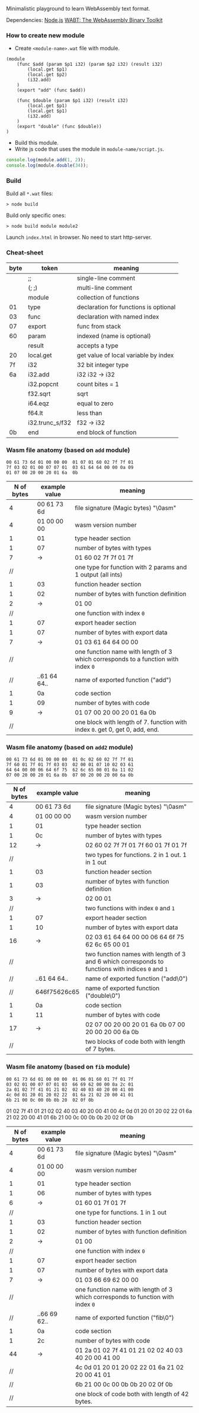 Minimalistic playground to learn WebAssembly text format.

Dependencies:
[Node.js](https://nodejs.org/)
[WABT: The WebAssembly Binary Toolkit](https://github.com/WebAssembly/wabt)


### How to create new module

* Create `<module-name>.wat` file with module.
```wat
(module
    (func $add (param $p1 i32) (param $p2 i32) (result i32)
        (local.get $p1)
        (local.get $p2)
        (i32.add)
    )
    (export "add" (func $add))

    (func $double (param $p1 i32) (result i32)
        (local.get $p1)
        (local.get $p1)
        (i32.add)
    )
    (export "double" (func $double))
)
```
* Build this module.
* Write js code that uses the module in `module-name/script.js`.
```js
console.log(module.add(1, 2));
console.log(module.double(34));
```

### Build
Build all `*.wat` files:
```console
> node build
```
Build only specific ones:
```console
> node build module module2
```

Launch `index.html` in browser. No need to start http-server.

### Cheat-sheet
byte | token            | meaning
-----|------------------|--------------------------------------
     | ;;               | single-line comment
     | (; ;)            | multi-line comment
     | module           | collection of functions
01   | type             | declaration for functions is optional
03   | func             | declaration with named index
07   | export           | func from stack
60   | param            | indexed (name is optional)
     | result           | accepts a type
20   | local.get        | get value of local variable by index
7f   | i32              | 32 bit integer type
6a   | i32.add          | i32 i32 -> i32
     | i32.popcnt       | count bites = 1
     | f32.sqrt         | sqrt
     | i64.eqz          | equal to zero
     | f64.lt           | less than
     | i32.trunc_s/f32  | f32 -> i32
0b   | end              | end block of function

### Wasm file anatomy (based on `add` module)
```
00 61 73 6d 01 00 00 00  01 07 01 60 02 7f 7f 01
7f 03 02 01 00 07 07 01  03 61 64 64 00 00 0a 09
01 07 00 20 00 20 01 6a  0b
```

N of bytes | example value | meaning
-----------|---------------|--------------
4          | 00 61 73 6d   | file signature (Magic bytes) "\0asm"
4          | 01 00 00 00   | wasm version number
1          | 01            | type header section
1          | 07            | number of bytes with types
7          | ->            | 01 60 02 7f 7f 01 7f
//         |               | one type for function with 2 params and 1 output (all ints)
1          | 03            | function header section
1          | 02            | number of bytes with function definition
2          | ->            | 01 00
//         |               | one function with index `0`
1          | 07            | export header section
1          | 07            | number of bytes with export data
7          | ->            | 01 03 61 64 64 00 00
//         |               | one function name with length of 3 which corresponds to a function with index `0`
//         | ..61 64 64..  | name of exported function ("add")
1          | 0a            | code section
1          | 09            | number of bytes with code
9          | ->            | 01 07 00 20 00 20 01 6a  0b
//         |               | one block with length of 7. function with index `0`. get 0, get 0, add, end.

### Wasm file anatomy (based on `add2` module)
```
00 61 73 6d 01 00 00 00  01 0c 02 60 02 7f 7f 01
7f 60 01 7f 01 7f 03 03  02 00 01 07 10 02 03 61
64 64 00 00 06 64 6f 75  62 6c 65 00 01 0a 11 02
07 00 20 00 20 01 6a 0b  07 00 20 00 20 00 6a 0b
```

N of bytes | example value | meaning
-----------|---------------|--------------
4          | 00 61 73 6d   | file signature (Magic bytes) "\0asm"
4          | 01 00 00 00   | wasm version number
1          | 01            | type header section
1          | 0c            | number of bytes with types
12         | ->            | 02 60 02 7f 7f 01 7f 60 01 7f 01 7f
//         |               | two types for functions. 2 in 1 out. 1 in 1 out
1          | 03            | function header section
1          | 03            | number of bytes with function definition
3          | ->            | 02 00 01
//         |               | two functions with index `0` and `1`
1          | 07            | export header section
1          | 10            | number of bytes with export data
16         | ->            | 02 03 61 64  64 00 00 06  64 6f 75 62  6c 65 00 01
//         |               | two function names with length of 3 and 6 which corresponds to functions with indices `0` and `1`
//         | ..61 64 64..  | name of exported function ("add\0")
//         | 646f75626c65  | name of exported function ("double\0")
1          | 0a            | code section
1          | 11            | number of bytes with code
17         | ->            | 02  07 00 20 00 20 01 6a 0b  07 00 20 00 20 00 6a 0b
//         |               | two blocks of code both with length of 7 bytes.

### Wasm file anatomy (based on `fib` module)
```
00 61 73 6d 01 00 00 00  01 06 01 60 01 7f 01 7f
03 02 01 00 07 07 01 03  66 69 62 00 00 0a 2c 01
2a 01 02 7f 41 01 21 02  02 40 03 40 20 00 41 00
4c 0d 01 20 01 20 02 22  01 6a 21 02 20 00 41 01
6b 21 00 0c 00 0b 0b 20  02 0f 0b
```

01 02 7f 41 01 21 02  02 40 03 40 20 00 41 00
4c 0d 01 20 01 20 02 22  01 6a 21 02 20 00 41 01
6b 21 00 0c 00 0b 0b 20  02 0f 0b

N of bytes | example value | meaning
-----------|---------------|--------------
4          | 00 61 73 6d   | file signature (Magic bytes) "\0asm"
4          | 01 00 00 00   | wasm version number
1          | 01            | type header section
1          | 06            | number of bytes with types
6          | ->            | 01 60 01 7f 01 7f
//         |               | one type for functions. 1 in 1 out
1          | 03            | function header section
1          | 02            | number of bytes with function definition
2          | ->            | 01 00
//         |               | one function with index `0`
1          | 07            | export header section
1          | 07            | number of bytes with export data
7          | ->            | 01 03 66 69 62 00 00
//         |               | one function name with length of 3 which corresponds to function with index `0`
//         | ..66 69 62..  | name of exported function ("fib\0")
1          | 0a            | code section
1          | 2c            | number of bytes with code
44         | ->            | 01  2a 01 02 7f 41 01 21 02  02 40 03 40 20 00 41 00
//         |               | 4c 0d 01 20 01 20 02 22  01 6a 21 02 20 00 41 01
//         |               | 6b 21 00 0c 00 0b 0b 20  02 0f 0b
//         |               | one block of code both with length of 42 bytes.
